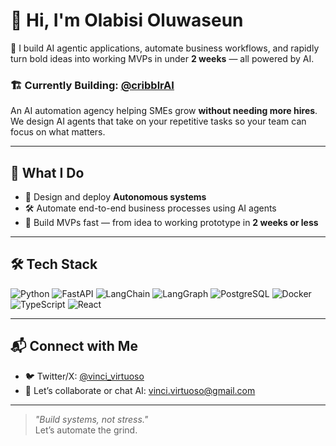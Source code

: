 # 👋 Hi, I'm Olabisi Oluwaseun

🚀 I build AI agentic applications, automate business workflows, and rapidly turn bold ideas into working MVPs in under **2 weeks** — all powered by AI.

### 🏗️ Currently Building: [@cribblrAI](https://x.com/cribblrAI)
An AI automation agency helping SMEs grow **without needing more hires**. We design AI agents that take on your repetitive tasks so your team can focus on what matters.

---

## 🧠 What I Do

- 🤖 Design and deploy **Autonomous systems**   
- 🛠️ Automate end-to-end business processes using AI agents
- 🚀 Build MVPs fast — from idea to working prototype in **2 weeks or less**

---

## 🛠️ Tech Stack

![Python](https://img.shields.io/badge/-Python-3776AB?logo=python&logoColor=white)
![FastAPI](https://img.shields.io/badge/-FastAPI-009688?logo=fastapi&logoColor=white)
![LangChain](https://img.shields.io/badge/-LangChain-3c3c3c?logo=chainlink&logoColor=white)
![LangGraph](https://img.shields.io/badge/-LangGraph-202124)
![PostgreSQL](https://img.shields.io/badge/-PostgreSQL-336791?logo=postgresql&logoColor=white)
![Docker](https://img.shields.io/badge/-Docker-2496ED?logo=docker&logoColor=white)
![TypeScript](https://img.shields.io/badge/-TypeScript-3178C6?logo=typescript&logoColor=white)
![React](https://img.shields.io/badge/-React-61DAFB?logo=react&logoColor=black)

---

## 📬 Connect with Me

- 🐦 Twitter/X: [@vinci_virtuoso](https://x.com/vinci_virtuoso?s=21)
- 💼 Let’s collaborate or chat AI: vinci.virtuoso@gmail.com

---

> _"Build systems, not stress."_  
Let’s automate the grind.
